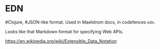 # EDN

#Clojure, #JSON-like format.
Used in Maelstrom docs, in codefences `edn`.

Looks like that Markdown format for specifying Web APIs.

https://en.wikipedia.org/wiki/Extensible_Data_Notation
